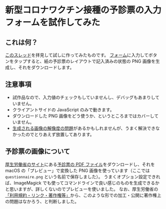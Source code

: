 # 新型コロナワクチン接種の予診票の入力フォームを試作してみた

## これは何？
[このスレッド](https://twitter.com/tweeting_drtaka/status/1431952943771648001)を拝見して試しに作ってみたものです。
[フォーム](https://piyo-ko.github.io/prevaccination_questionnaire/index.html)に入力してボタンをタップすると、紙の予診票のレイアウトで記入済みの状態の PNG 画像を生成し、それをダウンロードします。

## 注意事項
* 試作品なので、入力値のチェックもしていませんし、デバッグもあまりしていません。
* クライアントサイドの JavaScript のみで動きます。
* ダウンロードした PNG 画像をどう使うか、というところまではカバーしていません。
* [生成される画像の解像度の問題](https://developer.mozilla.org/ja/docs/Web/API/HTMLCanvasElement/toBlob)があるかもしれませんが、うまく解決できなかったのでとりあえず放置してあります。

## 予診票の画像について
[厚生労働省のサイト](https://www.mhlw.go.jp/stf/seisakunitsuite/bunya/vaccine_yoshinhyouetc.html#h2_free1)にある[予診票の PDF ファイル](https://www.mhlw.go.jp/content/000739379.pdf)をダウンロードし、それを macOS の「プレビュー」で変換した PNG 画像を使っています（ここでは `questionnaire.png` という名前で保存しました）。
うまくオプション設定できれば、ImageMagick でも使ってコマンドラインで良い感じのものを生成できるかと思いますが、詳しくないのでプレビューを使いました。
なお、厚生労働省の[「利用規約・リンク・著作権等」](https://www.mhlw.go.jp/chosakuken/index.html)から、このような形での加工・公開に著作権上の問題はなかろう、と判断しました。
